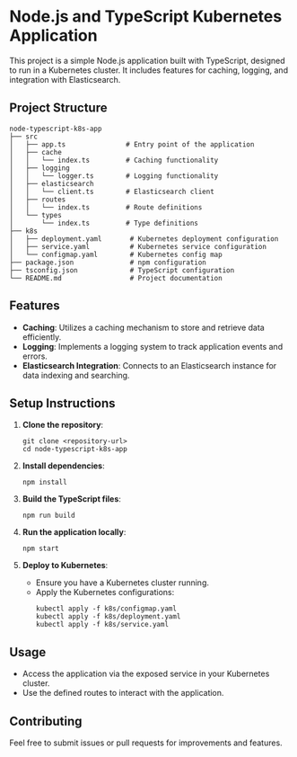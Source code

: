 # Node.js and TypeScript Kubernetes Application

This project is a simple Node.js application built with TypeScript, designed to run in a Kubernetes cluster. It includes features for caching, logging, and integration with Elasticsearch.

## Project Structure

```
node-typescript-k8s-app
├── src
│   ├── app.ts               # Entry point of the application
│   ├── cache
│   │   └── index.ts         # Caching functionality
│   ├── logging
│   │   └── logger.ts        # Logging functionality
│   ├── elasticsearch
│   │   └── client.ts        # Elasticsearch client
│   ├── routes
│   │   └── index.ts         # Route definitions
│   └── types
│       └── index.ts         # Type definitions
├── k8s
│   ├── deployment.yaml       # Kubernetes deployment configuration
│   ├── service.yaml          # Kubernetes service configuration
│   └── configmap.yaml        # Kubernetes config map
├── package.json              # npm configuration
├── tsconfig.json             # TypeScript configuration
└── README.md                 # Project documentation
```

## Features

- **Caching**: Utilizes a caching mechanism to store and retrieve data efficiently.
- **Logging**: Implements a logging system to track application events and errors.
- **Elasticsearch Integration**: Connects to an Elasticsearch instance for data indexing and searching.

## Setup Instructions

1. **Clone the repository**:
   ```
   git clone <repository-url>
   cd node-typescript-k8s-app
   ```

2. **Install dependencies**:
   ```
   npm install
   ```

3. **Build the TypeScript files**:
   ```
   npm run build
   ```

4. **Run the application locally**:
   ```
   npm start
   ```

5. **Deploy to Kubernetes**:
   - Ensure you have a Kubernetes cluster running.
   - Apply the Kubernetes configurations:
     ```
     kubectl apply -f k8s/configmap.yaml
     kubectl apply -f k8s/deployment.yaml
     kubectl apply -f k8s/service.yaml
     ```

## Usage

- Access the application via the exposed service in your Kubernetes cluster.
- Use the defined routes to interact with the application.

## Contributing

Feel free to submit issues or pull requests for improvements and features.
